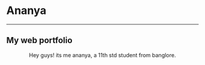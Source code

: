 <!DOCTYPE HTML>
<html>
  <head>
    <title>Ananya's portfolio</title>
    <h1> Ananya </h1>
    <hr>
    <h2> My web portfolio </h2>
  </head>
  <body>
    <p> <center> Hey guys! its me ananya, a 11th std student from banglore. </p> </center>
     
